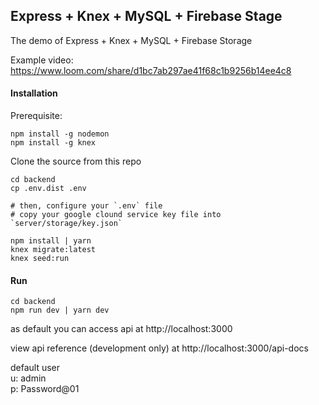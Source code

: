 ## Express + Knex + MySQL + Firebase Stage

The demo of Express + Knex + MySQL + Firebase Storage

Example video: https://www.loom.com/share/d1bc7ab297ae41f68c1b9256b14ee4c8

#### Installation

Prerequisite:

```
npm install -g nodemon
npm install -g knex
```

Clone the source from this repo

```
cd backend
cp .env.dist .env

# then, configure your `.env` file
# copy your google clound service key file into `server/storage/key.json`

npm install | yarn
knex migrate:latest
knex seed:run
```

#### Run

```
cd backend
npm run dev | yarn dev
```

as default you can access api at http://localhost:3000

view api reference (development only) at http://localhost:3000/api-docs

default user  
u: admin  
p: Password@01
